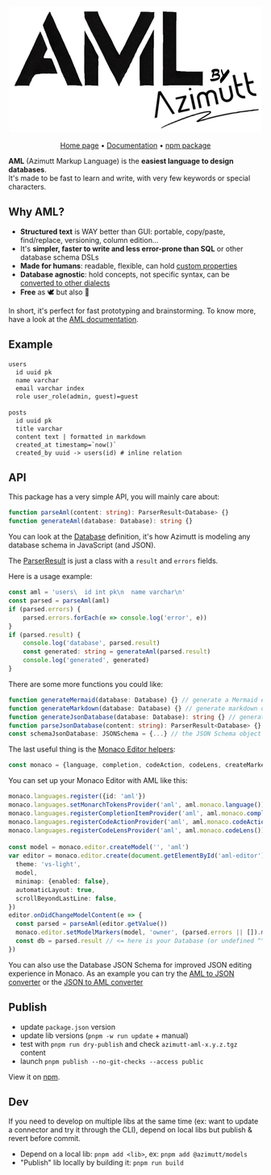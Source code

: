 <p align="center">
    <a href="https://azimutt.app/aml" target="_blank" rel="noopener">
        <picture>
          <source media="(prefers-color-scheme: dark)" srcset="docs/logo-white.png">
          <source media="(prefers-color-scheme: light)" srcset="docs/logo.png">
          <img alt="Azimutt logo" src="docs/logo.png" width="500">
        </picture>
    </a>
</p>

<p align="center">
  <a href="https://azimutt.app/aml" target="_blank" rel="noopener">Home page</a> •
  <a href="./docs/README.md" target="_blank" rel="noopener">Documentation</a> •
  <a href="https://www.npmjs.com/package/@azimutt/aml" target="_blank" rel="noopener">npm package</a>
</p>

**AML** (Azimutt Markup Language) is the **easiest language to design databases**.  
It's made to be fast to learn and write, with very few keywords or special characters.


## Why AML?

- **Structured text** is WAY better than GUI: portable, copy/paste, find/replace, versioning, column edition...
- It's **simpler, faster to write and less error-prone than SQL** or other database schema DSLs
- **Made for humans**: readable, flexible, can hold [custom properties](./docs/properties.md)
- **Database agnostic**: hold concepts, not specific syntax, can be [converted to other dialects](https://azimutt.app/converters/aml)
- **Free** as 🕊️ but also 🍺

In short, it's perfect for fast prototyping and brainstorming. To know more, have a look at the [AML documentation](./docs/README.md).


## Example

```aml
users
  id uuid pk
  name varchar
  email varchar index
  role user_role(admin, guest)=guest

posts
  id uuid pk
  title varchar
  content text | formatted in markdown
  created_at timestamp=`now()`
  created_by uuid -> users(id) # inline relation
```


## API

This package has a very simple API, you will mainly care about:

```typescript
function parseAml(content: string): ParserResult<Database> {}
function generateAml(database: Database): string {}
```

You can look at the [Database](../models/src/database.ts) definition, it's how Azimutt is modeling any database schema in JavaScript (and JSON).

The [ParserResult](../models/src/parserResult.ts) is just a class with a `result` and `errors` fields.

Here is a usage example:

```typescript
const aml = 'users\  id int pk\n  name varchar\n'
const parsed = parseAml(aml)
if (parsed.errors) {
    parsed.errors.forEach(e => console.log('error', e))
}
if (parsed.result) {
    console.log('database', parsed.result)
    const generated: string = generateAml(parsed.result)
    console.log('generated', generated)
}
```

There are some more functions you could like:

```typescript
function generateMermaid(database: Database) {} // generate a Mermaid erDiagram
function generateMarkdown(database: Database) {} // generate markdown documentation
function generateJsonDatabase(database: Database): string {} // generate nicly formatted JSON (similar to `JSON.stringify(db, null, 2) è but more compact)
function parseJsonDatabase(content: string): ParserResult<Database> {} // parse and validate JSON, ie, zod.safeParse() adapted to Azimutt APIs
const schemaJsonDatabase: JSONSchema = {...} // the JSON Schema object for the Database type
```

The last useful thing is the [Monaco Editor helpers](src/extensions/monaco.ts):

```typescript
const monaco = {language, completion, codeAction, codeLens, createMarker}
```

You can set up your Monaco Editor with AML like this:

```typescript
monaco.languages.register({id: 'aml'})
monaco.languages.setMonarchTokensProvider('aml', aml.monaco.language()) // syntax highlighting
monaco.languages.registerCompletionItemProvider('aml', aml.monaco.completion()) // auto-complete
monaco.languages.registerCodeActionProvider('aml', aml.monaco.codeAction()) // quick-fixes
monaco.languages.registerCodeLensProvider('aml', aml.monaco.codeLens()) // hints with actions

const model = monaco.editor.createModel('', 'aml')
var editor = monaco.editor.create(document.getElementById('aml-editor'), {
  theme: 'vs-light',
  model,
  minimap: {enabled: false},
  automaticLayout: true,
  scrollBeyondLastLine: false,
})
editor.onDidChangeModelContent(e => {
  const parsed = parseAml(editor.getValue())
  monaco.editor.setModelMarkers(model, 'owner', (parsed.errors || []).map(e => aml.monaco.createMarker(e, model, editor)))
  const db = parsed.result // <= here is your Database (or undefined ^^)
})
```

You can also use the Database JSON Schema for improved JSON editing experience in Monaco.
As an example you can try the [AML to JSON converter](https://azimutt.app/converters/aml/to/json) or the [JSON to AML converter](https://azimutt.app/converters/json/to/aml)


## Publish

- update `package.json` version
- update lib versions (`pnpm -w run update` + manual)
- test with `pnpm run dry-publish` and check `azimutt-aml-x.y.z.tgz` content
- launch `pnpm publish --no-git-checks --access public`

View it on [npm](https://www.npmjs.com/package/@azimutt/aml).


## Dev

If you need to develop on multiple libs at the same time (ex: want to update a connector and try it through the CLI), depend on local libs but publish & revert before commit.

- Depend on a local lib: `pnpm add <lib>`, ex: `pnpm add @azimutt/models`
- "Publish" lib locally by building it: `pnpm run build`
